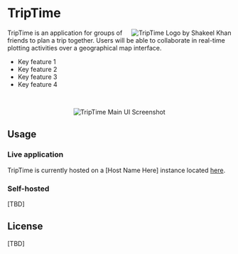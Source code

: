 # TripTime

<img src="https://via.placeholder.com/200" align="right" title="TripTime Logo by Shakeel Khan">

TripTime is an application for groups of friends to plan a trip together. Users will be able to collaborate in real-time plotting activities over a geographical map interface. 

* Key feature 1
* Key feature 2
* Key feature 3
* Key feature 4

&ensp;

<p align="center">
  <img src="https://via.placeholder.com/800x500" alt="TripTime Main UI Screenshot">
</p>

## Usage

### Live application

TripTime is currently hosted on a [Host Name Here] instance located [here](https://www.youtube.com/watch?v=dQw4w9WgXcQ).

### Self-hosted

[TBD]

## License

[TBD]